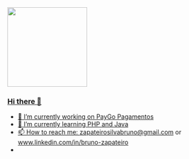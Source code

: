 
<div>
  <a href="https://github.com/Brunozapa">
  <img height="180em" src="https://github-readme-stats.vercel.app/api?username=brunozapa&show_icons=true&theme=dracula&include_all_commits=true&count_private=true"/>
</div>

  ### Hi there 👋
  
- 🔭 I’m currently working on PayGo Pagamentos
- 🌱 I’m currently learning PHP and Java
- 📫 How to reach me: zapateirosilvabruno@gmail.com or www.linkedin.com/in/bruno-zapateiro
- 
<!--
- 👯 I’m looking to collaborate on ...
- 🤔 I’m looking for help with ...
- 💬 Ask me about ...
- 😄 Pronouns: ...
- ⚡ Fun fact: ...
-->
